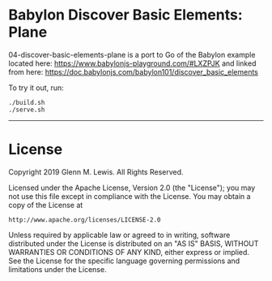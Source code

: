 # Babylon Discover Basic Elements: Plane

04-discover-basic-elements-plane is a port to Go of the Babylon example located here:
https://www.babylonjs-playground.com/#LXZPJK
and linked from here:
https://doc.babylonjs.com/babylon101/discover_basic_elements

To try it out, run:

```
./build.sh
./serve.sh
```

---

# License

Copyright 2019 Glenn M. Lewis. All Rights Reserved.

Licensed under the Apache License, Version 2.0 (the "License");
you may not use this file except in compliance with the License.
You may obtain a copy of the License at

    http://www.apache.org/licenses/LICENSE-2.0

Unless required by applicable law or agreed to in writing, software
distributed under the License is distributed on an "AS IS" BASIS,
WITHOUT WARRANTIES OR CONDITIONS OF ANY KIND, either express or implied.
See the License for the specific language governing permissions and
limitations under the License.
